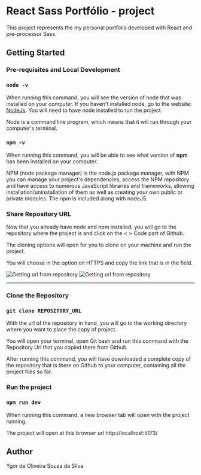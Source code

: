 # React Sass Portfólio - project

This project represents the my personal portfolio developed with React and pre-processor Sass.

## Getting Started

### Pre-requisites and Local Development

### `node -v`

When running this command, you will see the version of node that was installed on your computer. If you haven't installed node, go to the website: [NodeJs](https://nodejs.org/en). You will need to have node installed to run the project.

Node is a command line program, which means that it will run through your computer's terminal.

### `npm -v`

When running this command, you will be able to see what version of **npm** has been installed on your computer.

NPM (node package manager) is the node.js package manager, with NPM you can manage your project's dependencies, access the NPM repository and have access to numerous JavaScript libraries and frameworks, allowing installation/uninstallation of them as well as creating your own public or private modules. The npm is included along with nodeJS.

### Share Repository URL

Now that you already have node and npm installed, you will go to the repository where the project is and click on the < > Code part of Github.

The cloning options will open for you to clone on your machine and run the project.

You will choose in the option on HTTPS and copy the link that is in the field.

![Getting url from repository](https://github.com/user-attachments/assets/36f8ae87-0abb-49a1-8895-891d488e1c05)
![Getting url from repository](https://github.com/user-attachments/assets/b2bf64d7-1cf9-42a9-9c20-9ad5d478ad2d)

------------------------------------------------------------------------------------------
### Clone the Repository

### `git clone REPOSITORY_URL`

With the url of the repository in hand, you will go to the working directory where you want to place the copy of project.

You will open your terminal, open Git bash and run this command with the Repository Url that you copied there from Github.

After running this command, you will have downloaded a complete copy of the repository that is there on Github to your computer, containing all the project files so far.

### Run the project

### `npm run dev`

When running this command, a new browser tab will open with the project running.

The project will open at this browser url http://localhost:5173/

## Author

Ygor de Oliveira Souza da Silva
